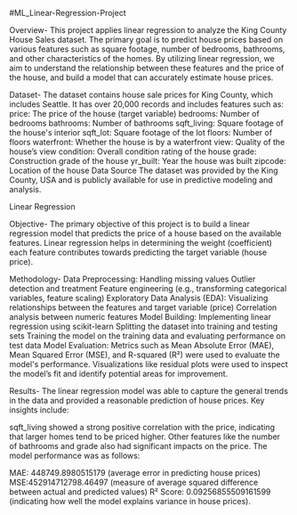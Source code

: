 #ML_Linear-Regression-Project

Overview-
This project applies linear regression to analyze the King County House Sales dataset. The primary goal is to predict house prices based on various features such as square footage, number of bedrooms, bathrooms, and other characteristics of the homes. By utilizing linear regression, we aim to understand the relationship between these features and the price of the house, and build a model that can accurately estimate house prices.

Dataset-
The dataset contains house sale prices for King County, which includes Seattle. It has over 20,000 records and includes features such as:
price: The price of the house (target variable)
bedrooms: Number of bedrooms
bathrooms: Number of bathrooms
sqft_living: Square footage of the house's interior
sqft_lot: Square footage of the lot
floors: Number of floors
waterfront: Whether the house is by a waterfront
view: Quality of the house’s view
condition: Overall condition rating of the house
grade: Construction grade of the house
yr_built: Year the house was built
zipcode: Location of the house
Data Source
The dataset was provided by the King County, USA and is publicly available for use in predictive modeling and analysis.

Linear Regression

Objective-
The primary objective of this project is to build a linear regression model that predicts the price of a house based on the available features. Linear regression helps in determining the weight (coefficient) each feature contributes towards predicting the target variable (house price).

Methodology-
Data Preprocessing: Handling missing values
Outlier detection and treatment
Feature engineering (e.g., transforming categorical variables, feature scaling)
Exploratory Data Analysis (EDA): Visualizing relationships between the features and target variable (price)
Correlation analysis between numeric features
Model Building: Implementing linear regression using scikit-learn
Splitting the dataset into training and testing sets
Training the model on the training data and evaluating performance on test data
Model Evaluation: Metrics such as Mean Absolute Error (MAE), Mean Squared Error (MSE), and R-squared (R²) were used to evaluate the model's performance.
Visualizations like residual plots were used to inspect the model’s fit and identify potential areas for improvement.

Results-
The linear regression model was able to capture the general trends in the data and provided a reasonable prediction of house prices. Key insights include:

sqft_living showed a strong positive correlation with the price, indicating that larger homes tend to be priced higher.
Other features like the number of bathrooms and grade also had significant impacts on the price.
The model performance was as follows:

MAE: 448749.8980515179 (average error in predicting house prices)
MSE:452914712798.46497 (measure of average squared difference between actual and predicted values)
R² Score: 0.09256855509161599 (indicating how well the model explains variance in house prices).
